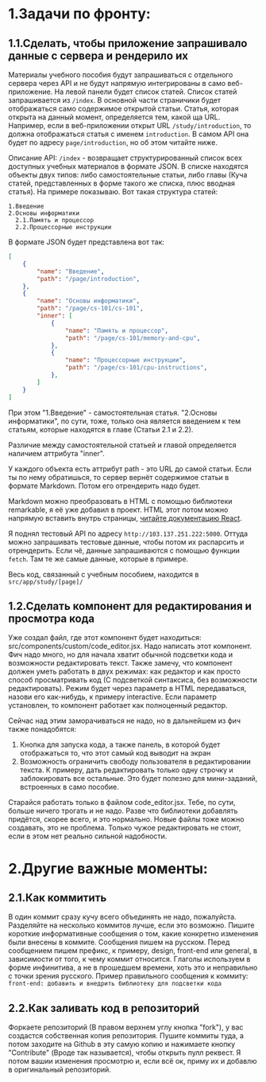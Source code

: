 
# 1.Задачи по фронту:

## 1.1.Сделать, чтобы приложение запрашивало данные с сервера и рендерило их
Материалы учебного пособия будут запрашиваться с отдельного сервера через API
и не будут напрямую интегрированы в само веб-приложение. На левой панели будет
список статей. Список статей запрашивается из `/index`. В основной части
страничики будет отображаться само содержимое открытой статьи. Статья,
которая открыта на данный момент, определяется тем, какой ща URL. Например,
если в веб-приложении открыт URL `/study/introduction`, то должна
отображаться статья с именем `introduction`. В самом API она будет по
адресу `page/introduction`, но об этом читайте ниже.

Описание API:
`/index` - возвращает структурированный список всех доступных учебных материалов
в формате JSON. В списке находятся объекты двух типов: либо самостоятельные
статьи, либо главы (Куча статей, представленных в форме такого же списка, плюс вводная статья). 
На примере показываю. Вот такая структура статей:

```
1.Введение
2.Основы информатики
  2.1.Память и процессор
  2.2.Процессорные инструкции
```

В формате JSON будет представлена вот так:

```json
[
    {
        "name": "Введение",
        "path": "/page/introduction",
    },
    {
        "name": "Основы информатики",
        "path": "/page/cs-101/cs-101",
        "inner": [
            {
                "name": "Память и процессор",
                "path": "/page/cs-101/memory-and-cpu",
            },
            {
                "name": "Процессорные инструкции",
                "path": "/page/cs-101/cpu-instructions",
            },
        ]
    }
]
```

При этом "1.Введение" - самостоятельная статья. "2.Основы информатики", по сути, тоже,
только она является введением к тем статьям, которые находятся в главе (Статьи 2.1 и 2.2).

Различие между самостоятельной статьей и главой определяется наличием аттрибута "inner".

У каждого объекта есть аттрибут path - это URL до самой статьи. Если ты по нему обратишься,
то сервер вернёт содержимое статьи в формате Markdown. Потом его отрендерить надо будет.

Markdown можно преобразовать в HTML с помощью библиотеки remarkable, я её уже
добавил в проект. HTML этот потом можно напрямую вставить внутрь страницы,
[читайте документацию React](https://react.dev/reference/react-dom/components/common#dangerously-setting-the-inner-html).

Я поднял тестовый API по адресу `http://103.137.251.222:5000`. Оттуда можно
запрашивать тестовые данные, чтобы потом их распарсить и отрендерить. Если чё,
данные запрашиваются с помощью функции `fetch`. Там те же самые данные, которые
в примере.

Весь код, связанный с учебным пособием, находится в `src/app/study/[page]/`

## 1.2.Сделать компонент для редактирования и просмотра кода
Уже создал файл, где этот компонент будет находиться: src/components/custom/code_editor.jsx.
Надо написать этот компонент. Фич надо много, но для начала хватит обычной подсветки
кода и возможности редактировать текст. Также замечу, что компонент должен уметь работать
в двух режимах: как редактор и как просто способ просматривать код (С подсветкой синтаксиса,
без возможности редактировать). Режим будет через параметр в HTML передаваться, назови его
как-нибудь, к примеру interactive. Если параметр установлен, то компонент работает как
полноценный редактор.

Сейчас над этим заморачиваться не надо, но в дальнейшем из фич также понадобятся:
1. Кнопка для запуска кода, а также панель, в которой будет отображаться то, что
этот самый код выводит на экран
2. Возможность ограничить свободу пользователя в редактировании текста. К примеру,
дать редактировать только одну строчку и заблокировать все остальные. Это будет
полезно для мини-заданий, встроенных в само пособие.

Старайся работать только в файлом code_editor.jsx. Тебе, по сути, больше ничего трогать
и не надо. Разве что библиотеки добавлять придётся, скорее всего, и это нормально. Новые
файлы тоже можно создавать, это не проблема. Только чужое редактировать не стоит, если
в этом нет реально сильной надобности.

# 2.Другие важные моменты:
## 2.1.Как коммитить
В один коммит сразу кучу всего объединять не надо, пожалуйста. Разделяйте на
несколько коммитов лучше, если это возможно. Пишите
короткие информативные сообщения о том, какие конкретно изменения были внесены
в коммите. Сообщения пишем на русском. Перед сообщением пишем префикс, к примеру,
design, front-end или general, в зависимости от того, к чему коммит относится.
Глаголы используем в форме инфинитива, а не в
прошедшем времени, хоть это и неправильно с точки зрения русского. Пример
правильного сообщения к коммиту:
`front-end: добавить и внедрить библиотеку для подсветки кода`

## 2.2.Как заливать код в репозиторий
Форкаете репозиторий (В правом верхнем углу кнопка "fork"), у вас создастся собственная
копия репозитория. Пушите коммиты туда, а потом заходите на Github в эту самую копию
и нажимаете кнопку "Contribute" (Вроде так называется), чтобы открыть пулл реквест.
Я потом вашии изменения просмотрю и, если всё ок, приму их и добавлю в оригинальный
репозиторий.
